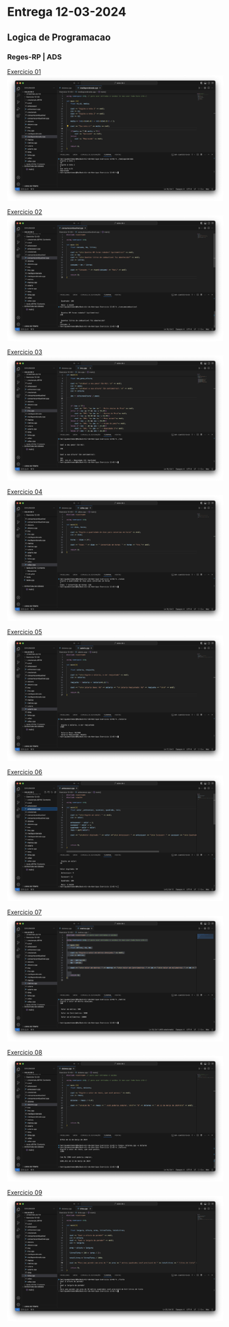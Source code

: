 # Entrega 12-03-2024
## Logica de Programacao
### Reges-RP | ADS

[Exercicio 01](https://github.com/montemorh/LP-Exercicios-em-C/blob/main/Exercicios%2013-03-24/mediaponderada.cpp)
![](/assets/img/mediaponderada.png)

[Exercicio 02](https://github.com/montemorh/LP-Exercicios-em-C/blob/main/Exercicios%2013-03-24/consumocombustivel.cpp)
![](/assets/img/consumocombustivel.png)

[Exercicio 03](https://github.com/montemorh/LP-Exercicios-em-C/blob/main/Exercicios%2013-03-24/imc.cpp)
![](/assets/img/imc.png)

[Exercicio 04](https://github.com/montemorh/LP-Exercicios-em-C/blob/main/Exercicios%2013-03-24/xdias.cpp)
![](/assets/img/xdias.png)

[Exercicio 05](https://github.com/montemorh/LP-Exercicios-em-C/blob/main/Exercicios%2013-03-24/salario.cpp)
![](/assets/img/salario.png)

[Exercicio 06](https://github.com/montemorh/LP-Exercicios-em-C/blob/main/Exercicios%2013-03-24/antecessor.cpp)
![](/assets/img/antecessor.png)

[Exercicio 07](https://github.com/montemorh/LP-Exercicios-em-C/blob/main/Exercicios%2013-03-24/metros.cpp)
![](/assets/img/metros.png)

[Exercicio 08](https://github.com/montemorh/LP-Exercicios-em-C/blob/main/Exercicios%2013-03-24/dolares.cpp)
![](/assets/img/dolares.png)

[Exercicio 09](https://github.com/montemorh/LP-Exercicios-em-C/blob/main/Exercicios%2013-03-24/tinta.cpp)
![](/assets/img/tinta.png)
